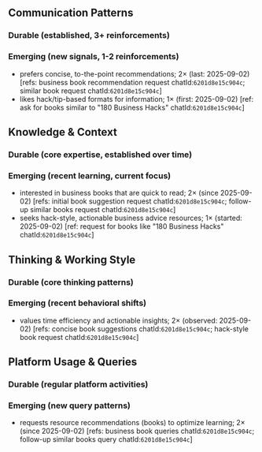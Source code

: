 ## Communication Patterns
### Durable (established, 3+ reinforcements)

### Emerging (new signals, 1-2 reinforcements)
- prefers concise, to-the-point recommendations; 2× (last: 2025-09-02) [refs: business book recommendation request chatId:`6201d8e15c904c`; similar book request chatId:`6201d8e15c904c`]
- likes hack/tip-based formats for information; 1× (first: 2025-09-02) [ref: ask for books similar to "180 Business Hacks" chatId:`6201d8e15c904c`]

## Knowledge & Context
### Durable (core expertise, established over time)

### Emerging (recent learning, current focus)
- interested in business books that are quick to read; 2× (since 2025-09-02) [refs: initial book suggestion request chatId:`6201d8e15c904c`; follow-up similar books request chatId:`6201d8e15c904c`]
- seeks hack-style, actionable business advice resources; 1× (started: 2025-09-02) [ref: request for books like "180 Business Hacks" chatId:`6201d8e15c904c`]

## Thinking & Working Style
### Durable (core thinking patterns)

### Emerging (recent behavioral shifts)
- values time efficiency and actionable insights; 2× (observed: 2025-09-02) [refs: concise book suggestions chatId:`6201d8e15c904c`; hack-style book request chatId:`6201d8e15c904c`]

## Platform Usage & Queries
### Durable (regular platform activities)

### Emerging (new query patterns)
- requests resource recommendations (books) to optimize learning; 2× (since 2025-09-02) [refs: business book queries chatId:`6201d8e15c904c`; follow-up similar books query chatId:`6201d8e15c904c`]